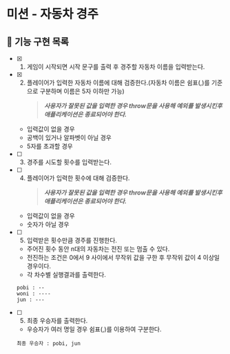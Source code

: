# 미션 - 자동차 경주

## 🎯 기능 구현 목록

- [x] 1. 게임이 시작되면 시작 문구를 출력 후 경주할 자동차 이름을 입력받는다.

- [x] 2. 플레이어가 입력한 자동차 이름에 대해 검증한다.(자동차 이름은 쉼표(,)를 기준으로 구분하며 이름은 5자 이하만 가능)
     > **_사용자가 잘못된 값을 입력한 경우 throw문을 사용해 예외를 발생시킨후 애플리케이션은 종료되어야 한다._**

  - 입력값이 없을 경우
  - 공백이 있거나 알파벳이 아닐 경우
  - 5자를 초과할 경우

- [ ] 3. 경주를 시도할 횟수를 입력받는다.

- [ ] 4. 플레이어가 입력한 횟수에 대해 검증한다.
     > **_사용자가 잘못된 값을 입력한 경우 throw문을 사용해 예외를 발생시킨후 애플리케이션은 종료되어야 한다._**

  - 입력값이 없을 경우
  - 숫자가 아닐 경우

- [ ] 5. 입력받은 횟수만큼 경주를 진행한다.

  - 주어진 횟수 동안 n대의 자동차는 전진 또는 멈출 수 있다.
  - 전진하는 조건은 0에서 9 사이에서 무작위 값을 구한 후 무작위 값이 4 이상일 경우이다.
  - 각 차수별 실행결과를 출력한다.

  ```
  pobi : --
  woni : ----
  jun : ---
  ```

- [ ] 5. 최종 우승자를 출력한다.

  - 우승자가 여러 명일 경우 쉼표(,)를 이용하여 구분한다.

  ```
  최종 우승자 : pobi, jun
  ```
